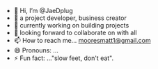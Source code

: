 - 👋 Hi, I’m @JaeDplug
- 👀  a project developer, business creator
- 🌱  currently working on building projects
- 💞️ looking forward to collaborate on with all
- 📫 How to reach me... mooresmatt1@gmail.com
- 😄 Pronouns: ...
- ⚡ Fun fact: ..."slow feet, don't eat".

<!---
JaeDplug/JaeDplug is a ✨ special ✨ repository because its `README.md` (this file) appears on your GitHub profile.
You can click the Preview link to take a look at your changes.
--->
